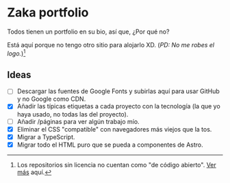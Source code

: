 # Zaka portfolio

Todos tienen un portfolio en su bio, así que, ¿Por qué no?

Está aquí porque no tengo otro sitio para alojarlo XD.
(_PD: No me robes el logo._)[^1]

## Ideas

- [ ] Descargar las fuentes de Google Fonts y subirlas aquí para usar GitHub y no Google como CDN.
- [x] Añadir las típicas etiquetas a cada proyecto con la tecnología (la que yo haya usado, no todas las del proyecto).
- [ ] Añadir /páginas para ver algún trabajo mío.
- [x] Eliminar el CSS "compatible" con navegadores más viejos que la tos.
- [x] Migrar a TypeScript.
- [x] Migrar todo el HTML puro que se pueda a componentes de Astro.
  <!-- - [X] Eliminar la idea de los `<side>`s para mejorar el rendimiento y el responsivo. -->

[^1]: Los repositorios sin licencia no cuentan como "de código abierto". [Ver más](https://docs.github.com/en/repositories/managing-your-repositorys-settings-and-features/customizing-your-repository/licensing-a-repository#:~:text=However%2C%20without%20a%20license%2C%20the%20default%20copyright%20laws%20apply%2C%20meaning%20that%20you%20retain%20all%20rights%20to%20your%20source%20code%20and%20no%20one%20may%20reproduce%2C%20distribute%2C%20or%20create%20derivative%20works%20from%20your%20work.) aquí.
